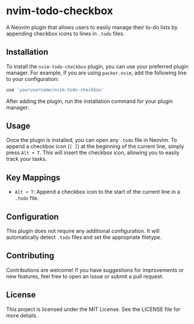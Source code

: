 # nvim-todo-checkbox

A Neovim plugin that allows users to easily manage their to-do lists by appending checkbox icons to lines in `.todo` files.

## Installation

To install the `nvim-todo-checkbox` plugin, you can use your preferred plugin manager. For example, if you are using `packer.nvim`, add the following line to your configuration:

```lua
use 'yourusername/nvim-todo-checkbox'
```

After adding the plugin, run the installation command for your plugin manager.

## Usage

Once the plugin is installed, you can open any `.todo` file in Neovim. To append a checkbox icon (`[ ]`) at the beginning of the current line, simply press `Alt + T`. This will insert the checkbox icon, allowing you to easily track your tasks.

## Key Mappings

- `Alt + T`: Append a checkbox icon to the start of the current line in a `.todo` file.

## Configuration

This plugin does not require any additional configuration. It will automatically detect `.todo` files and set the appropriate filetype.

## Contributing

Contributions are welcome! If you have suggestions for improvements or new features, feel free to open an issue or submit a pull request.

## License

This project is licensed under the MIT License. See the LICENSE file for more details.